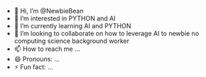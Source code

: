 - 👋 Hi, I’m @NewbieBean
- 👀 I’m interested in PYTHON and AI
- 🌱 I’m currently learning AI and PYTHON
- 💞️ I’m looking to collaborate on how to leverage AI to newbie no computing science background worker
- 📫 How to reach me ...
- 😄 Pronouns: ...
- ⚡ Fun fact: ...

<!---
NewbieBean/NewbieBean is a ✨ special ✨ repository because its `README.md` (this file) appears on your GitHub profile.
You can click the Preview link to take a look at your changes.
--->
